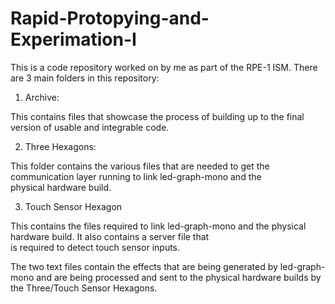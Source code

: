 # Rapid-Protopying-and-Experimation-I

This is a code repository worked on by me as part of the RPE-1 ISM.
There are 3 main folders in this repository:

1. Archive:
   
This contains files that showcase the process of building up to the final version of usable and integrable code.

2. Three Hexagons:
   
This folder contains the various files that are needed to get the communication layer running to link led-graph-mono and the  
 physical hardware build.
   
3. Touch Sensor Hexagon
   
This contains the files required to link led-graph-mono and the physical hardware build. It also contains a server file that  
 is required to detect touch sensor inputs.

The two text files contain the effects that are being generated by led-graph-mono and are being processed and sent to the physical hardware builds by the Three/Touch Sensor Hexagons.
